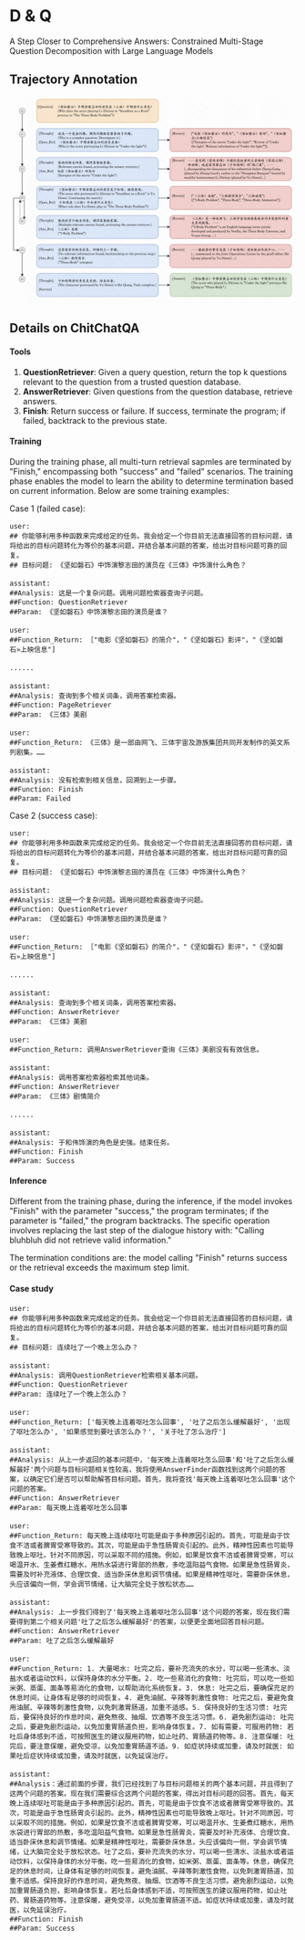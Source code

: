 # D & Q

A Step Closer to Comprehensive Answers: Constrained Multi-Stage Question Decomposition with Large Language Models





## Trajectory Annotation

![dataset](fig/dataset.png)



## Details on ChitChatQA

#### Tools

1. **QuestionRetriever**: Given a query question, return the top k questions relevant to the question from a trusted question database.
2. **AnswerRetriever**: Given questions from the question database, retrieve answers.
3. **Finish**: Return success or failure. If success, terminate the program; if failed, backtrack to the previous state.



#### Training

During the training phase, all multi-turn retrieval sapmles are terminated by "Finish," encompassing both "success" and "failed" scenarios. The training phase enables the model to learn the ability to determine termination based on current information.  Below are some training examples:

Case 1 (failed case):

```
user:
## 你能够利用多种函数来完成给定的任务。我会给定一个你目前无法直接回答的目标问题，请将给出的目标问题转化为等价的基本问题，并结合基本问题的答案，给出对目标问题可靠的回复。
## 目标问题: 《坚如磐石》中饰演黎志田的演员在《三体》中饰演什么角色？

assistant:
##Analysis: 这是一个复杂问题。调用问题检索器查询子问题。
##Function: QuestionRetriever
##Param: 《坚如磐石》中饰演黎志田的演员是谁？

user:
##Function_Return: ［"电影《坚如磐石》的简介"，"《坚如磐石》影评"，"《坚如磐石»上映信息"]

......

assistant:
##Analysis: 查询到多个相关词条，调用答案检索器。
##Function: PageRetriever
##Param: 《三体》美剧

user:
##Function_Return: 《三体》是一部由网飞、三体宇宙及游族集团共同开发制作的英文系列剧集。……

assistant:
##Analysis: 没有检索到相关信息，回溯到上一步骤。
##Function: Finish
##Param: Failed
```

Case 2 (success case):

```
user:
## 你能够利用多种函数来完成给定的任务。我会给定一个你目前无法直接回答的目标问题，请将给出的目标问题转化为等价的基本问题，并结合基本问题的答案，给出对目标问题可靠的回复。
## 目标问题: 《坚如磐石》中饰演黎志田的演员在《三体》中饰演什么角色？

assistant:
##Analysis: 这是一个复杂问题。调用问题检索器查询子问题。
##Function: QuestionRetriever
##Param: 《坚如磐石》中饰演黎志田的演员是谁？

user:
##Function_Return: ［"电影《坚如磐石》的简介"，"《坚如磐石》影评"，"《坚如磐石»上映信息"]

......

assistant:
##Analysis: 查询到多个相关词条，调用答案检索器。
##Function: AnswerRetriever
##Param: 《三体》美剧

user:
##Function_Return: 调用AnswerRetriever查询《三体》美剧没有有效信息。

assistant:
##Analysis: 调用答案检索器检索其他词条。
##Function: AnswerRetriever
##Param: 《三体》剧情简介

......

assistant:
##Analysis: 于和伟饰演的角色是史强。结束任务。
##Function: Finish
##Param: Success
```





#### Inference

Different from the training phase, during the inference, if the model invokes "Finish" with the parameter "success," the program terminates; if the parameter is "failed," the program backtracks. The specific operation involves replacing the last step of the dialogue history with: "Calling bluhbluh did not retrieve valid information."

The termination conditions are: the model calling "Finish" returns success or the retrieval exceeds the maximum step limit.



#### Case study



```
user:
## 你能够利用多种函数来完成给定的任务。我会给定一个你目前无法直接回答的目标问题，请将给出的目标问题转化为等价的基本问题，并结合基本问题的答案，给出对目标问题可靠的回复。
## 目标问题: 连续吐了一个晚上怎么办？

assistant:
##Analysis: 调用QuestionRetriever检索相关基本问题。
##Function: QuestionRetriever
##Param: 连续吐了一个晚上怎么办？

user:
##Function_Return: ['每天晚上连着呕吐怎么回事', '吐了之后怎么缓解最好', '出现了呕吐怎么办', '如果感觉到要吐该怎么办？', '关于吐了怎么治疗']

assistant:
##Analysis: 从上一步返回的基本问题中，'每天晚上连着呕吐怎么回事'和'吐了之后怎么缓解最好'两个问题与目标问题相关性较高，我将使用AnswerFinder函数找到这两个问题的答案，以确定它们是否可以帮助解答目标问题。首先，我将查找'每天晚上连着呕吐怎么回事'这个问题的答案。
##Function: AnswerRetriever
##Param: 每天晚上连着呕吐怎么回事

user:
##Function_Return: 每天晚上连续呕吐可能是由于多种原因引起的。首先，可能是由于饮食不洁或者脾胃受寒导致的。其次，可能是由于急性肠胃炎引起的。此外，精神性因素也可能导致晚上呕吐。针对不同原因，可以采取不同的措施。例如，如果是饮食不洁或者脾胃受寒，可以喝温开水、生姜煮红糖水，用热水袋进行胃部的热敷，多吃温阳益气食物。如果是急性肠胃炎，需要及时补充液体、合理饮食、适当卧床休息和调节情绪。如果是精神性呕吐，需要卧床休息，头应该偏向一侧，学会调节情绪，让大脑完全处于放松状态……

assistant:
##Analysis: 上一步我们得到了'每天晚上连着呕吐怎么回事'这个问题的答案，现在我们需要得到第二个相关问题'吐了之后怎么缓解最好'的答案，以便更全面地回答目标问题。
##Function: AnswerRetriever
##Param: 吐了之后怎么缓解最好

user:
##Function_Return: 1. 大量喝水: 吐完之后，要补充流失的水分，可以喝一些清水、淡盐水或者运动饮料，以保持身体的水分平衡。2. 吃一些易消化的食物: 吐完后，可以吃一些如米粥、蒸蛋、面条等易消化的食物，以帮助消化系统恢复。3. 休息: 吐完之后，要确保充足的休息时间，让身体有足够的时间恢复。4. 避免油腻、辛辣等刺激性食物: 吐完之后，要避免食用油腻、辛辣等刺激性食物，以免刺激胃肠道，加重不适感。5. 保持良好的生活习惯: 吐完后，要保持良好的作息时间，避免熬夜、抽烟、饮酒等不良生活习惯。6. 避免剧烈运动: 吐完之后，要避免剧烈运动，以免加重胃肠道负担，影响身体恢复。7. 如有需要，可服用药物: 若吐后身体感到不适，可按照医生的建议服用药物，如止吐药、胃肠道药物等。8. 注意保暖: 吐完后，要注意保暖，避免受凉，以免加重胃肠道不适。9. 如症状持续或加重，请及时就医: 如果吐后症状持续或加重，请及时就医，以免延误治疗。

assistant:
##Analysis：通过前面的步骤，我们已经找到了与目标问题相关的两个基本问题，并且得到了这两个问题的答案。现在我们需要综合这两个问题的答案，得出对目标问题的回答。首先，每天晚上连续呕吐可能是由于多种原因引起的。首先，可能是由于饮食不洁或者脾胃受寒导致的。其次，可能是由于急性肠胃炎引起的。此外，精神性因素也可能导致晚上呕吐。针对不同原因，可以采取不同的措施。例如，如果是饮食不洁或者脾胃受寒，可以喝温开水、生姜煮红糖水，用热水袋进行胃部的热敷，多吃温阳益气食物。如果是急性肠胃炎，需要及时补充液体、合理饮食、适当卧床休息和调节情绪。如果是精神性呕吐，需要卧床休息，头应该偏向一侧，学会调节情绪，让大脑完全处于放松状态。吐了之后，要补充流失的水分，可以喝一些清水、淡盐水或者运动饮料，以保持身体的水分平衡。吃一些易消化的食物，如米粥、蒸蛋、面条等。休息，确保充足的休息时间，让身体有足够的时间恢复。避免油腻、辛辣等刺激性食物，以免刺激胃肠道，加重不适感。保持良好的作息时间，避免熬夜、抽烟、饮酒等不良生活习惯。避免剧烈运动，以免加重胃肠道负担，影响身体恢复。若吐后身体感到不适，可按照医生的建议服用药物，如止吐药、胃肠道药物等。注意保暖，避免受凉，以免加重胃肠道不适。如症状持续或加重，请及时就医，以免延误治疗。
##Function: Finish
##Param: Success
```



